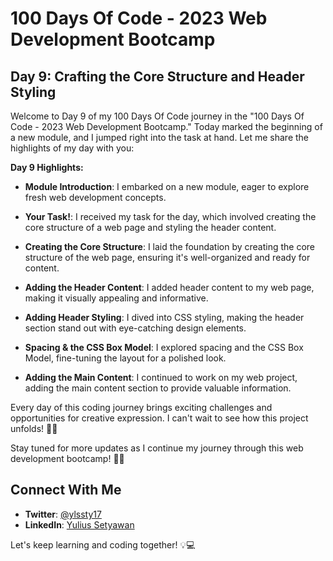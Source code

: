 # 100 Days Of Code - 2023 Web Development Bootcamp

## Day 9: Crafting the Core Structure and Header Styling

Welcome to Day 9 of my 100 Days Of Code journey in the "100 Days Of Code - 2023 Web Development Bootcamp." Today marked the beginning of a new module, and I jumped right into the task at hand. Let me share the highlights of my day with you:

**Day 9 Highlights:**

- **Module Introduction**: I embarked on a new module, eager to explore fresh web development concepts.

- **Your Task!**: I received my task for the day, which involved creating the core structure of a web page and styling the header content.

- **Creating the Core Structure**: I laid the foundation by creating the core structure of the web page, ensuring it's well-organized and ready for content.

- **Adding the Header Content**: I added header content to my web page, making it visually appealing and informative.

- **Adding Header Styling**: I dived into CSS styling, making the header section stand out with eye-catching design elements.

- **Spacing & the CSS Box Model**: I explored spacing and the CSS Box Model, fine-tuning the layout for a polished look.

- **Adding the Main Content**: I continued to work on my web project, adding the main content section to provide valuable information.

Every day of this coding journey brings exciting challenges and opportunities for creative expression. I can't wait to see how this project unfolds! 🌟🌐

Stay tuned for more updates as I continue my journey through this web development bootcamp! 🚀🎨


## Connect With Me

- **Twitter**: [@ylssty17](https://twitter.com/ylssty17)
- **LinkedIn**: [Yulius Setyawan](https://linkedin.com/in/yulius17)

Let's keep learning and coding together! 💡💻
